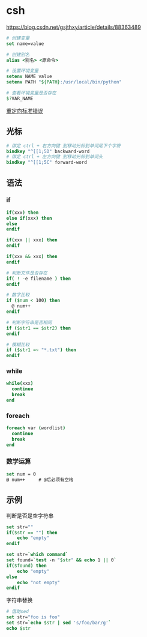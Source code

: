 
# csh

<https://blog.csdn.net/gsjthxy/article/details/88363489>

```csh
# 创建变量
set name=value

# 创建别名
alias <别名> <原命令>

# 设置环境变量
setenv NAME value
setenv PATH "${PATH}:/usr/local/bin/python"

# 查看环境变量是否存在
$?VAR_NAME
```

[重定向标准错误](https://qa.1r1g.com/sf/ask/2240761841/)

## 光标

```csh
# 绑定 ctrl + 右方向键 到移动光标到单词尾下个字符
bindkey "^[[1;5D" backward-word
# 绑定 ctrl + 左方向键 到移动光标到单词头
bindkey "^[[1;5C" forward-word
```

## 语法

### if

```csh
if(xxx) then
else if(xxx) then
else
endif

if(xxx || xxx) then
endif

if(xxx && xxx) then
endif
```

```csh
# 判断文件是否存在
if( ! -e filename ) then
endif
```

```csh
# 数字比较
if ($num < 100) then
  @ num++
endif

# 判断字符串是否相同
if ($str1 == $str2) then
endif

# 模糊比较
if ($str1 =~ "*.txt") then
endif
```

### while

```csh
while(xxx)
  continue
  break
end
```

### foreach

```csh
foreach var (wordlist)
  continue
  break
end
```

### 数学运算

```csh
set num = 0
@ num++     # @后必须有空格
```

## 示例

判断是否是空字符串

```csh
set str=""
if($str == "") then
    echo "empty"
endif
```

```csh
set str=`which command`
set found=`test -n "$str" && echo 1 || 0`
if($found) then
    echo "empty"
else
    echo "not empty"
endif
```

字符串替换

```csh
# 借助sed
set str="foo is foo"
set str=`echo $str | sed 's/foo/bar/g'`
echo $str
```

